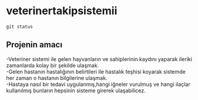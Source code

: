 # veterinertakipsistemii
`git status`
## Projenin amacı
-Veteriner sistemi ile gelen hayvanların ve sahiplerinin kaydını yaparak ileriki zamanlarda kolay bir şekilde ulaşmak. <br/> 
-Gelen hastanın hastalığının belirtileri ile hastalık teşhisi koyarak sistemde her zaman o hastanın bilgilerine ulaşmak. <br/>
-Hastaya nasıl bir tedavi uygulanmış,hangi iğneler vurulmuş ve hangi ilaçlar kullanılmış bunların hepsinin sisteme girerek ulaşabilicez.
